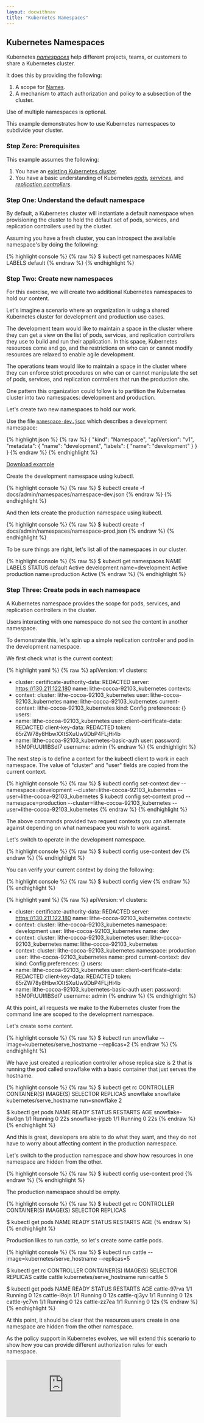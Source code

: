 ```yaml
---
layout: docwithnav
title: "Kubernetes Namespaces"
---
```

<!-- BEGIN MUNGE: UNVERSIONED_WARNING -->


<!-- END MUNGE: UNVERSIONED_WARNING -->

## Kubernetes Namespaces

Kubernetes _[namespaces](../../../docs/admin/namespaces.html)_ help different projects, teams, or customers to share a Kubernetes cluster.

It does this by providing the following:

1. A scope for [Names](../../user-guide/identifiers.html).
2. A mechanism to attach authorization and policy to a subsection of the cluster.

Use of multiple namespaces is optional.

This example demonstrates how to use Kubernetes namespaces to subdivide your cluster.

### Step Zero: Prerequisites

This example assumes the following:

1. You have an [existing Kubernetes cluster](../../getting-started-guides/).
2. You have a basic understanding of Kubernetes _[pods](../../user-guide/pods.html)_, _[services](../../user-guide/services.html)_, and _[replication controllers](../../user-guide/replication-controller.html)_.

### Step One: Understand the default namespace

By default, a Kubernetes cluster will instantiate a default namespace when provisioning the cluster to hold the default set of pods,
services, and replication controllers used by the cluster.

Assuming you have a fresh cluster, you can introspect the available namespace's by doing the following:

{% highlight console %}
{% raw %}
$ kubectl get namespaces
NAME                LABELS
default             <none>
{% endraw %}
{% endhighlight %}

### Step Two: Create new namespaces

For this exercise, we will create two additional Kubernetes namespaces to hold our content.

Let's imagine a scenario where an organization is using a shared Kubernetes cluster for development and production use cases.

The development team would like to maintain a space in the cluster where they can get a view on the list of pods, services, and replication controllers
they use to build and run their application.  In this space, Kubernetes resources come and go, and the restrictions on who can or cannot modify resources
are relaxed to enable agile development.

The operations team would like to maintain a space in the cluster where they can enforce strict procedures on who can or cannot manipulate the set of
pods, services, and replication controllers that run the production site.

One pattern this organization could follow is to partition the Kubernetes cluster into two namespaces: development and production.

Let's create two new namespaces to hold our work.

Use the file [`namespace-dev.json`](namespace-dev.json) which describes a development namespace:

<!-- BEGIN MUNGE: EXAMPLE namespace-dev.json -->

{% highlight json %}
{% raw %}
{
  "kind": "Namespace",
  "apiVersion": "v1",
  "metadata": {
    "name": "development",
    "labels": {
      "name": "development"
    }
  }
}
{% endraw %}
{% endhighlight %}

[Download example](namespace-dev.json?raw=true)
<!-- END MUNGE: EXAMPLE namespace-dev.json -->

Create the development namespace using kubectl.

{% highlight console %}
{% raw %}
$ kubectl create -f docs/admin/namespaces/namespace-dev.json
{% endraw %}
{% endhighlight %}

And then lets create the production namespace using kubectl.

{% highlight console %}
{% raw %}
$ kubectl create -f docs/admin/namespaces/namespace-prod.json
{% endraw %}
{% endhighlight %}

To be sure things are right, let's list all of the namespaces in our cluster.

{% highlight console %}
{% raw %}
$ kubectl get namespaces
NAME          LABELS             STATUS
default       <none>             Active
development   name=development   Active
production    name=production    Active
{% endraw %}
{% endhighlight %}


### Step Three: Create pods in each namespace

A Kubernetes namespace provides the scope for pods, services, and replication controllers in the cluster.

Users interacting with one namespace do not see the content in another namespace.

To demonstrate this, let's spin up a simple replication controller and pod in the development namespace.

We first check what is the current context:

{% highlight yaml %}
{% raw %}
apiVersion: v1
clusters:
- cluster:
    certificate-authority-data: REDACTED
    server: https://130.211.122.180
  name: lithe-cocoa-92103_kubernetes
contexts:
- context:
    cluster: lithe-cocoa-92103_kubernetes
    user: lithe-cocoa-92103_kubernetes
  name: lithe-cocoa-92103_kubernetes
current-context: lithe-cocoa-92103_kubernetes
kind: Config
preferences: {}
users:
- name: lithe-cocoa-92103_kubernetes
  user:
    client-certificate-data: REDACTED
    client-key-data: REDACTED
    token: 65rZW78y8HbwXXtSXuUw9DbP4FLjHi4b
- name: lithe-cocoa-92103_kubernetes-basic-auth
  user:
    password: h5M0FtUUIflBSdI7
    username: admin
{% endraw %}
{% endhighlight %}

The next step is to define a context for the kubectl client to work in each namespace. The value of "cluster" and "user" fields are copied from the current context.

{% highlight console %}
{% raw %}
$ kubectl config set-context dev --namespace=development --cluster=lithe-cocoa-92103_kubernetes --user=lithe-cocoa-92103_kubernetes
$ kubectl config set-context prod --namespace=production --cluster=lithe-cocoa-92103_kubernetes --user=lithe-cocoa-92103_kubernetes
{% endraw %}
{% endhighlight %}

The above commands provided two request contexts you can alternate against depending on what namespace you
wish to work against.

Let's switch to operate in the development namespace.

{% highlight console %}
{% raw %}
$ kubectl config use-context dev
{% endraw %}
{% endhighlight %}

You can verify your current context by doing the following:

{% highlight console %}
{% raw %}
$ kubectl config view
{% endraw %}
{% endhighlight %}

{% highlight yaml %}
{% raw %}
apiVersion: v1
clusters:
- cluster:
    certificate-authority-data: REDACTED
    server: https://130.211.122.180
  name: lithe-cocoa-92103_kubernetes
contexts:
- context:
    cluster: lithe-cocoa-92103_kubernetes
    namespace: development
    user: lithe-cocoa-92103_kubernetes
  name: dev
- context:
    cluster: lithe-cocoa-92103_kubernetes
    user: lithe-cocoa-92103_kubernetes
  name: lithe-cocoa-92103_kubernetes
- context:
    cluster: lithe-cocoa-92103_kubernetes
    namespace: production
    user: lithe-cocoa-92103_kubernetes
  name: prod
current-context: dev
kind: Config
preferences: {}
users:
- name: lithe-cocoa-92103_kubernetes
  user:
    client-certificate-data: REDACTED
    client-key-data: REDACTED
    token: 65rZW78y8HbwXXtSXuUw9DbP4FLjHi4b
- name: lithe-cocoa-92103_kubernetes-basic-auth
  user:
    password: h5M0FtUUIflBSdI7
    username: admin
{% endraw %}
{% endhighlight %}

At this point, all requests we make to the Kubernetes cluster from the command line are scoped to the development namespace.

Let's create some content.

{% highlight console %}
{% raw %}
$ kubectl run snowflake --image=kubernetes/serve_hostname --replicas=2
{% endraw %}
{% endhighlight %}

We have just created a replication controller whose replica size is 2 that is running the pod called snowflake with a basic container that just serves the hostname.

{% highlight console %}
{% raw %}
$ kubectl get rc
CONTROLLER   CONTAINER(S)   IMAGE(S)                    SELECTOR        REPLICAS
snowflake    snowflake      kubernetes/serve_hostname   run=snowflake   2

$ kubectl get pods
NAME              READY     STATUS    RESTARTS   AGE
snowflake-8w0qn   1/1       Running   0          22s
snowflake-jrpzb   1/1       Running   0          22s
{% endraw %}
{% endhighlight %}

And this is great, developers are able to do what they want, and they do not have to worry about affecting content in the production namespace.

Let's switch to the production namespace and show how resources in one namespace are hidden from the other.

{% highlight console %}
{% raw %}
$ kubectl config use-context prod
{% endraw %}
{% endhighlight %}

The production namespace should be empty.

{% highlight console %}
{% raw %}
$ kubectl get rc
CONTROLLER   CONTAINER(S)   IMAGE(S)   SELECTOR   REPLICAS

$ kubectl get pods
NAME      READY     STATUS    RESTARTS   AGE
{% endraw %}
{% endhighlight %}

Production likes to run cattle, so let's create some cattle pods.

{% highlight console %}
{% raw %}
$ kubectl run cattle --image=kubernetes/serve_hostname --replicas=5

$ kubectl get rc
CONTROLLER   CONTAINER(S)   IMAGE(S)                    SELECTOR     REPLICAS
cattle       cattle         kubernetes/serve_hostname   run=cattle   5

$ kubectl get pods
NAME           READY     STATUS    RESTARTS   AGE
cattle-97rva   1/1       Running   0          12s
cattle-i9ojn   1/1       Running   0          12s
cattle-qj3yv   1/1       Running   0          12s
cattle-yc7vn   1/1       Running   0          12s
cattle-zz7ea   1/1       Running   0          12s
{% endraw %}
{% endhighlight %}

At this point, it should be clear that the resources users create in one namespace are hidden from the other namespace.

As the policy support in Kubernetes evolves, we will extend this scenario to show how you can provide different
authorization rules for each namespace.




<!-- BEGIN MUNGE: IS_VERSIONED -->
<!-- TAG IS_VERSIONED -->
<!-- END MUNGE: IS_VERSIONED -->


<!-- BEGIN MUNGE: GENERATED_ANALYTICS -->
[![Analytics](https://kubernetes-site.appspot.com/UA-36037335-10/GitHub/docs/admin/namespaces/README.md?pixel)]()
<!-- END MUNGE: GENERATED_ANALYTICS -->

